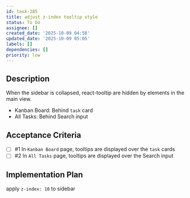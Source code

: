 ```yaml
---
id: task-285
title: adjust z-index tooltip style
status: To Do
assignee: []
created_date: '2025-10-09 04:58'
updated_date: '2025-10-09 05:05'
labels: []
dependencies: []
priority: low
---
```


## Description

<!-- SECTION:DESCRIPTION:BEGIN -->
When the sidebar is collapsed, react-tooltip are hidden by elements in the main view.

- Kanban Board: Behind `task` card
- All Tasks: Behind Search input
<!-- SECTION:DESCRIPTION:END -->

## Acceptance Criteria
<!-- AC:BEGIN -->
- [ ] #1 In `Kanban Board` page, tooltips are displayed over the `task` cards
- [ ] #2 In `All Tasks` page, tooltips are displayed over the Search input
<!-- AC:END -->

## Implementation Plan

<!-- SECTION:PLAN:BEGIN -->
apply `z-index: 10` to sidebar
<!-- SECTION:PLAN:END -->
